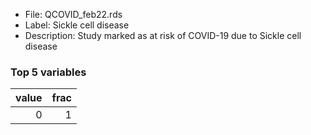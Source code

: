 

* File: QCOVID_feb22.rds
* Label: Sickle cell disease
* Description: Study marked as at risk of COVID-19 due to Sickle cell disease

### Top 5 variables
|   value |   frac |
|--------:|-------:|
|       0 |      1 |
        